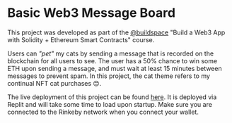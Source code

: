 # Basic Web3 Message Board

This project was developed as part of the [@buildspace]( https://github.com/buildspace ) "Build a Web3 App with Solidity + Ethereum Smart Contracts" course.

Users can _"pet"_ my cats by sending a message that is recorded on the blockchain for all users to see. The user has a 50% chance to win some ETH upon sending a message, and must wait at least 15 minutes between messages to prevent spam. In this project, the cat theme refers to my continual NFT cat purchases 😊.

The live deployment of this project can be found [here](https://waveportal-baseline-student.lgingerich.repl.co/). It is deployed via Replit and will take some time to load upon startup. Make sure you are connected to the Rinkeby network when you connect your wallet.
